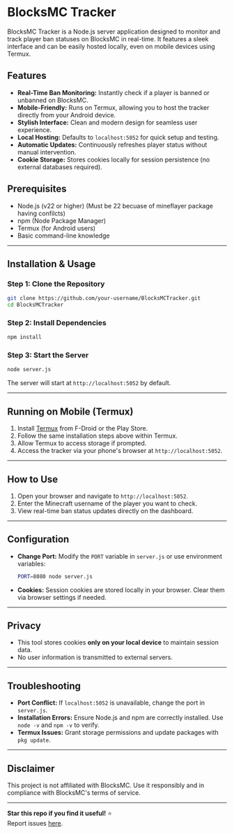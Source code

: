 # BlocksMC Tracker

BlocksMC Tracker is a Node.js server application designed to monitor and track player ban statuses on BlocksMC in real-time. It features a sleek interface and can be easily hosted locally, even on mobile devices using Termux.


## Features

- **Real-Time Ban Monitoring:** Instantly check if a player is banned or unbanned on BlocksMC.
- **Mobile-Friendly:** Runs on Termux, allowing you to host the tracker directly from your Android device.
- **Stylish Interface:** Clean and modern design for seamless user experience.
- **Local Hosting:** Defaults to `localhost:5052` for quick setup and testing.
- **Automatic Updates:** Continuously refreshes player status without manual intervention.
- **Cookie Storage:** Stores cookies locally for session persistence (no external databases required).

## Prerequisites

- Node.js (v22 or higher) (Must be 22 becuase of mineflayer package having confilcts)
- npm (Node Package Manager)
- Termux (for Android users)
- Basic command-line knowledge

---

## Installation & Usage

### **Step 1: Clone the Repository**
```bash
git clone https://github.com/your-username/BlocksMCTracker.git
cd BlocksMCTracker
```

### **Step 2: Install Dependencies**
```bash
npm install
```

### **Step 3: Start the Server**
```bash
node server.js
```
The server will start at `http://localhost:5052` by default.

---

## **Running on Mobile (Termux)**
1. Install [Termux](https://termux.com/) from F-Droid or the Play Store.
2. Follow the same installation steps above within Termux.
3. Allow Termux to access storage if prompted.
4. Access the tracker via your phone's browser at `http://localhost:5052`.

---

## How to Use
1. Open your browser and navigate to `http://localhost:5052`.
2. Enter the Minecraft username of the player you want to check.
3. View real-time ban status updates directly on the dashboard.

---

## Configuration
- **Change Port:** Modify the `PORT` variable in `server.js` or use environment variables:
  ```bash
  PORT=8080 node server.js
  ```
- **Cookies:** Session cookies are stored locally in your browser. Clear them via browser settings if needed.

---

## Privacy
- This tool stores cookies **only on your local device** to maintain session data.
- No user information is transmitted to external servers.

---

## Troubleshooting
- **Port Conflict:** If `localhost:5052` is unavailable, change the port in `server.js`.
- **Installation Errors:** Ensure Node.js and npm are correctly installed. Use `node -v` and `npm -v` to verify.
- **Termux Issues:** Grant storage permissions and update packages with `pkg update`.

---

## Disclaimer
This project is not affiliated with BlocksMC. Use it responsibly and in compliance with BlocksMC's terms of service.

---

**Star this repo if you find it useful!** ⭐  
Report issues [here](https://github.com/ForgedSengoku/BlocksMCTracker/issues).

